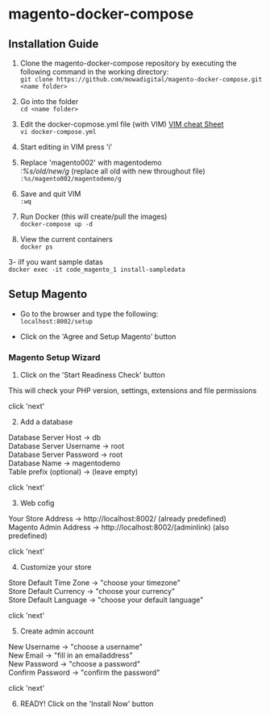 # magento-docker-compose

## Installation Guide
1. Clone the magento-docker-compose repository by executing the following command in the working directory:<br />
`git clone https://github.com/mowadigital/magento-docker-compose.git <name folder>`

2. Go into the folder<br />
`cd <name folder>`

3. Edit the docker-copmose.yml file (with VIM) [VIM cheat Sheet](https://vim.rtorr.com/)<br />
`vi docker-compose.yml`

4. Start editing in VIM press 'i'

5. Replace 'magento002' with magentodemo<br />
*:%s/old/new/g* (replace all old with new throughout file)<br />
`:%s/magento002/magentodemo/g`

6. Save and quit VIM<br />
`:wq`

7. Run Docker (this will create/pull the images)<br />
`docker-compose up -d`

8. View the current containers<br />
`docker ps`

3- iIf you want sample datas <br />
`docker exec -it code_magento_1 install-sampledata`

## Setup Magento
- Go to the browser and type the following:<br />
`localhost:8002/setup`

- Click on the 'Agree and Setup Magento' button

### Magento Setup Wizard
1. Click on the 'Start Readiness Check' button

This will check your PHP version, settings, extensions and file permissions<br />

click 'next'<br />

2. Add a database

Database Server Host      -> db<br />
Database Server Username  -> root<br />
Database Server Password  -> root<br />
Database Name             -> magentodemo<br />
Table prefix (optional)   -> (leave empty)<br />

click 'next'<br />

3. Web cofig

Your Store Address        -> http://localhost:8002/ (already predefined)<br />
Magento Admin Address     -> http://localhost:8002/(adminlink) (also predefined)<br />
  
click 'next'<br />


4. Customize your store

Store Default Time Zone   -> "choose your timezone"<br />
Store Default Currency    -> "choose your currency"<br />
Store Default Language    -> "choose your default language"<br />
  
click 'next'<br />
  
5. Create admin account

New Username              -> "choose a username"<br />
New Email                 -> "fill in an emailaddress"<br />
New Password              -> "choose a password"<br />
Confirm Password          -> "confirm the password"
  
click 'next'<br />
  
6. READY! 
Click on the 'Install Now' button
